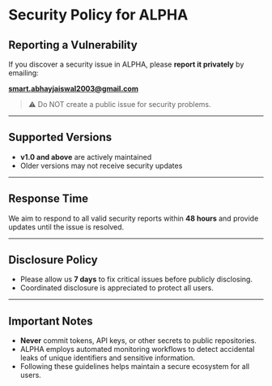 # Security Policy for ALPHA

## Reporting a Vulnerability
If you discover a security issue in ALPHA, please **report it privately** by emailing:  

**smart.abhayjaiswal2003@gmail.com**  

> ⚠️ Do NOT create a public issue for security problems.

---

## Supported Versions
- **v1.0 and above** are actively maintained  
- Older versions may not receive security updates

---

## Response Time
We aim to respond to all valid security reports within **48 hours** and provide updates until the issue is resolved.

---

## Disclosure Policy
- Please allow us **7 days** to fix critical issues before publicly disclosing.  
- Coordinated disclosure is appreciated to protect all users.

---

## Important Notes
- **Never** commit tokens, API keys, or other secrets to public repositories.  
- ALPHA employs automated monitoring workflows to detect accidental leaks of unique identifiers and sensitive information.  
- Following these guidelines helps maintain a secure ecosystem for all users.

